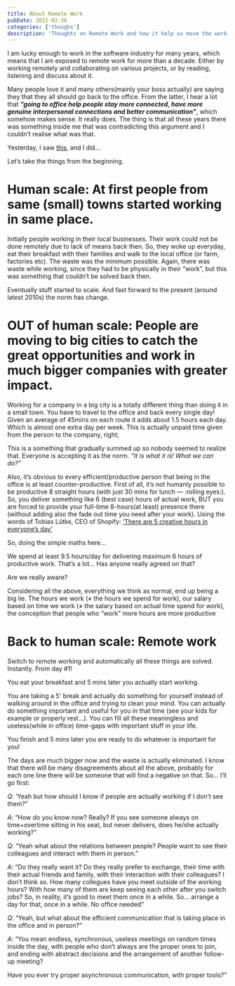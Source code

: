 ```yaml
---
title: About Remote Work
pubDate: 2022-02-26
categories: ['thoughs']
description: 'Thoughts on Remote Work and how it help us move the work & life back to human scale'
---
```


I am lucky enough to work in the software industry for many years, which means that I am exposed to remote work for more than a decade. Either by working remotely and collaborating on various projects, or by reading, listening and discuss about it.

Many people love it and many others(mainly your boss actually) are saying they that they all should go back to the office. From the latter, I hear a lot that _**“going to office help people stay more connected, have more genuine interpersonal connections and better communication”**_, which somehow makes sense. It really does. The thing is that all these years there was something inside me that was contradicting this argument and I couldn’t realise what was that.

Yesterday, I saw [this](https://www.youtube.com/watch?v=aQSxPzafO_k), and I did…

Let’s take the things from the beginning.

# Human scale: At first people from same (small) towns started working in same place.

Initially people working in their local businesses. Their work could not be done remotely due to lack of means back then. So, they woke up everyday, eat their breakfast with their families and walk to the local office (or farm, factories etc). The waste was the minimum possible. Again, there was waste while working, since they had to be physically in their “work”, but this was something that couldn’t be solved back then.

Eventually stuff started to scale. And fast forward to the present (around latest 2010s) the norm has change.

# OUT of human scale: People are moving to big cities to catch the great opportunities and work in much bigger companies with greater impact.

Working for a company in a big city is a totally different thing than doing it in a small town. You have to travel to the office and back every single day! Given an average of 45mins on each route it adds about 1.5 hours each day. Which is almost one extra day per week. This is actually unpaid time given from the person to the company, right;

This is a something that gradually summed up so nobody seemed to realize that. Everyone is accepting it as the norm. _“It is what it is! What we can do?”_

Also, it’s obvious to every efficient/productive person that being in the office is at least counter-productive. First of all, it’s not humanly possible to be productive 8 straight hours (with just 30 mins for lunch — :rolling eyes:). So, you deliver something like 6 (best case) hours of actual work, BUT you are forced to provide your full-time 8-hours(at least) presence there (without adding also the fade out time you need after your work). Using the words of Tobias Lütke, CEO of Shopify: [‘There are 5 creative hours in everyone’s day’](https://www.cnbc.com/2019/12/26/shopify-ceo-you-dont-have-to-work-80-hours-a-week-to-be-successful.html)

So, doing the simple maths here…

We spend at least 9.5 hours/day for delivering maximum 6 hours of productive work.
That’s a lot… Has anyone really agreed on that?

Are we really aware?

Considering all the above, everything we think as normal, end up being a big lie. The hours we work (≠ the hours we spend for work), our salary based on time we work (≠ the salary based on actual time spend for work), the conception that people who “work” more hours are more productive

# Back to human scale: Remote work

Switch to remote working and automatically all these things are solved. Instantly. From day #1!

You eat your breakfast and 5 mins later you actually start working.

You are taking a 5' break and actually do something for yourself instead of walking around in the office and trying to clean your mind. You can actually do something important and useful for you in that time (see your kids for example or properly rest…). You can fill all these meaningless and useless(while in office) time-gaps with important stuff in your life.

You finish and 5 mins later you are ready to do whatever is important for you!

The days are much bigger now and the waste is actually eliminated.
I know that there will be many disagreements about all the above, probably for each one line there will be someone that will find a negative on that.
So… I’ll go first:

_Q_: ‘Yeah but how should I know if people are actually working if I don’t see them?”

_A_: “How do you know now? Really? If you see someone always on time+overtime sitting in his seat, but never delivers, does he/she actually working?”

_Q_: “Yeah what about the relations between people? People want to see their colleagues and interact with them in person.”

_A_: “Do they really want it? Do they really prefer to exchange, their time with their actual friends and family, with their interaction with their colleagues? I don’t think so. How many collegues have you meet outside of the working hours? With how many of them are keep seeing each other after you switch jobs? So, in reality, it’s good to meet them once in a while. So… arrange a day for that, once in a while. No office needed”

_Q_: “Yeah, but what about the efficient communication that is taking place in the office and in person?”

_A_: “You mean endless, synchronous, useless meetings on random times inside the day, with people who don’t always are the proper ones to join, and ending with abstract decisions and the arrangement of another follow-up meeting?

Have you ever try proper asynchronous communication, with proper tools?”
